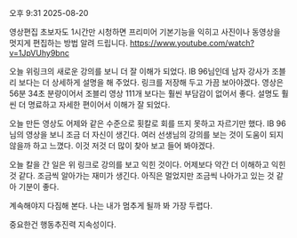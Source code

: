 오후 9:31 2025-08-20

영상편집 초보자도 1시간만 시청하면 프리미어 기본기능을 익히고
사진이나 동영상을 멋지게 편집하는 방법 알려 드립니다.
https://www.youtube.com/watch?v=1JpVUhy9bnc

오늘 위링크의 새로운 강의를 보니 더 잘 이해가 되었다.
IB 96님인데 남자 강사가 조블리 보다는 더 상세하게 설명을 해 주었다.
링크를 저장해 두고 가끔 보아야겠다. 영상은 56분 34초 분량이어서
조블리 영상 111개 보다는 훨씬 부담감이 없어서 좋다.
설명도 훨씬 더 명료하고 자세한 편이어서 이해가 잘 되었다.

오늘 만든 영상도 어제와 같은 수준으로 횟칼로 회를 뜨지 못하고 자르기만 했다.
IB 96님의 영상을 보니 조금 더 자신이 생긴다.
여러 선생님의 강의를 보는 것이 도움이 되지 않을까 하고 느꼈다.
이것 저것 더 많이 찾아 보고 들어 봐야겠다.

오늘 칼을 간 일은 위 링크로 강의를 보고 익힌 것이다.
어제보다 약간 더 이해하고 익힌 것 같다.
조금씩 알아가는 재미가 생긴다.
아직은 멀었지만 조금씩 나아가고 있는 것 같아 기분이 좋다.

계속해야지 다짐해 본다.
나는 내가 멈추게 될까 봐 가장 두렵다.

중요한건 행동추진력 지속성이다.